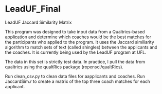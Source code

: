 # LeadUF_Final
 LeadUF Jaccard Similarity Matrix
 
 This program was designed to take input data from a Qualtrics-based application and determine which coaches would be the best matches for the participants who applied to the program. It uses the Jaccard similiarity algorithm to match sets of text (called shingles) between the applicants and the coaches. It is currently being used by the LeadUF program at UFL. 
 
 The data in this set is strictly test data. In practice, I pull the data from qualtrics using the qualtRics package (ropensci/qualtRics).
 
 Run clean_csv.py to clean data files for aapplicants and coaches.
 Run JaccardSim.r to create a matrix of the top three coach matches for each applicant.
